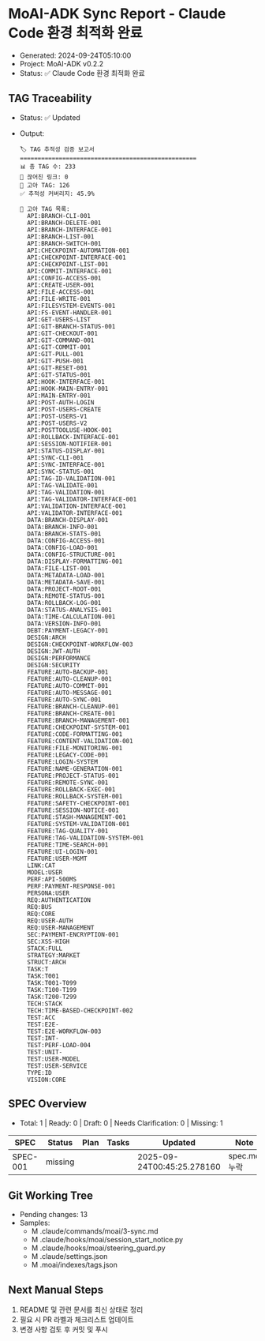 # MoAI-ADK Sync Report - Claude Code 환경 최적화 완료

- Generated: 2024-09-24T05:10:00
- Project: MoAI-ADK v0.2.2
- Status: ✅ Claude Code 환경 최적화 완료

## TAG Traceability

- Status: ✅ Updated
- Output:

  ```
  🏷️ TAG 추적성 검증 보고서
  ==================================================
  📊 총 TAG 수: 233
  🔗 끊어진 링크: 0
  👻 고아 TAG: 126
  ✅ 추적성 커버리지: 45.9%

  👻 고아 TAG 목록:
    API:BRANCH-CLI-001
    API:BRANCH-DELETE-001
    API:BRANCH-INTERFACE-001
    API:BRANCH-LIST-001
    API:BRANCH-SWITCH-001
    API:CHECKPOINT-AUTOMATION-001
    API:CHECKPOINT-INTERFACE-001
    API:CHECKPOINT-LIST-001
    API:COMMIT-INTERFACE-001
    API:CONFIG-ACCESS-001
    API:CREATE-USER-001
    API:FILE-ACCESS-001
    API:FILE-WRITE-001
    API:FILESYSTEM-EVENTS-001
    API:FS-EVENT-HANDLER-001
    API:GET-USERS-LIST
    API:GIT-BRANCH-STATUS-001
    API:GIT-CHECKOUT-001
    API:GIT-COMMAND-001
    API:GIT-COMMIT-001
    API:GIT-PULL-001
    API:GIT-PUSH-001
    API:GIT-RESET-001
    API:GIT-STATUS-001
    API:HOOK-INTERFACE-001
    API:HOOK-MAIN-ENTRY-001
    API:MAIN-ENTRY-001
    API:POST-AUTH-LOGIN
    API:POST-USERS-CREATE
    API:POST-USERS-V1
    API:POST-USERS-V2
    API:POSTTOOLUSE-HOOK-001
    API:ROLLBACK-INTERFACE-001
    API:SESSION-NOTIFIER-001
    API:STATUS-DISPLAY-001
    API:SYNC-CLI-001
    API:SYNC-INTERFACE-001
    API:SYNC-STATUS-001
    API:TAG-ID-VALIDATION-001
    API:TAG-VALIDATE-001
    API:TAG-VALIDATION-001
    API:TAG-VALIDATOR-INTERFACE-001
    API:VALIDATION-INTERFACE-001
    API:VALIDATOR-INTERFACE-001
    DATA:BRANCH-DISPLAY-001
    DATA:BRANCH-INFO-001
    DATA:BRANCH-STATS-001
    DATA:CONFIG-ACCESS-001
    DATA:CONFIG-LOAD-001
    DATA:CONFIG-STRUCTURE-001
    DATA:DISPLAY-FORMATTING-001
    DATA:FILE-LIST-001
    DATA:METADATA-LOAD-001
    DATA:METADATA-SAVE-001
    DATA:PROJECT-ROOT-001
    DATA:REMOTE-STATUS-001
    DATA:ROLLBACK-LOG-001
    DATA:STATUS-ANALYSIS-001
    DATA:TIME-CALCULATION-001
    DATA:VERSION-INFO-001
    DEBT:PAYMENT-LEGACY-001
    DESIGN:ARCH
    DESIGN:CHECKPOINT-WORKFLOW-003
    DESIGN:JWT-AUTH
    DESIGN:PERFORMANCE
    DESIGN:SECURITY
    FEATURE:AUTO-BACKUP-001
    FEATURE:AUTO-CLEANUP-001
    FEATURE:AUTO-COMMIT-001
    FEATURE:AUTO-MESSAGE-001
    FEATURE:AUTO-SYNC-001
    FEATURE:BRANCH-CLEANUP-001
    FEATURE:BRANCH-CREATE-001
    FEATURE:BRANCH-MANAGEMENT-001
    FEATURE:CHECKPOINT-SYSTEM-001
    FEATURE:CODE-FORMATTING-001
    FEATURE:CONTENT-VALIDATION-001
    FEATURE:FILE-MONITORING-001
    FEATURE:LEGACY-CODE-001
    FEATURE:LOGIN-SYSTEM
    FEATURE:NAME-GENERATION-001
    FEATURE:PROJECT-STATUS-001
    FEATURE:REMOTE-SYNC-001
    FEATURE:ROLLBACK-EXEC-001
    FEATURE:ROLLBACK-SYSTEM-001
    FEATURE:SAFETY-CHECKPOINT-001
    FEATURE:SESSION-NOTICE-001
    FEATURE:STASH-MANAGEMENT-001
    FEATURE:SYSTEM-VALIDATION-001
    FEATURE:TAG-QUALITY-001
    FEATURE:TAG-VALIDATION-SYSTEM-001
    FEATURE:TIME-SEARCH-001
    FEATURE:UI-LOGIN-001
    FEATURE:USER-MGMT
    LINK:CAT
    MODEL:USER
    PERF:API-500MS
    PERF:PAYMENT-RESPONSE-001
    PERSONA:USER
    REQ:AUTHENTICATION
    REQ:BUS
    REQ:CORE
    REQ:USER-AUTH
    REQ:USER-MANAGEMENT
    SEC:PAYMENT-ENCRYPTION-001
    SEC:XSS-HIGH
    STACK:FULL
    STRATEGY:MARKET
    STRUCT:ARCH
    TASK:T
    TASK:T001
    TASK:T001-T099
    TASK:T100-T199
    TASK:T200-T299
    TECH:STACK
    TECH:TIME-BASED-CHECKPOINT-002
    TEST:ACC
    TEST:E2E-
    TEST:E2E-WORKFLOW-003
    TEST:INT-
    TEST:PERF-LOAD-004
    TEST:UNIT-
    TEST:USER-MODEL
    TEST:USER-SERVICE
    TYPE:ID
    VISION:CORE
  ```

## SPEC Overview

- Total: 1 | Ready: 0 | Draft: 0 | Needs Clarification: 0 | Missing: 1

| SPEC     | Status  | Plan | Tasks | Updated                    | Note         |
| -------- | ------- | ---- | ----- | -------------------------- | ------------ |
| SPEC-001 | missing |      |       | 2025-09-24T00:45:25.278160 | spec.md 누락 |

## Git Working Tree

- Pending changes: 13
- Samples:
  - M .claude/commands/moai/3-sync.md
  - M .claude/hooks/moai/session_start_notice.py
  - M .claude/hooks/moai/steering_guard.py
  - M .claude/settings.json
  - M .moai/indexes/tags.json

## Next Manual Steps

1. README 및 관련 문서를 최신 상태로 정리
2. 필요 시 PR 라벨과 체크리스트 업데이트
3. 변경 사항 검토 후 커밋 및 푸시
